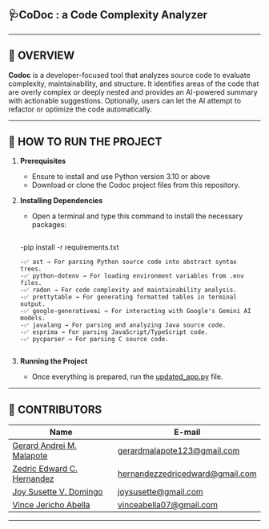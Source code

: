 ## 🩺**CoDoc** : a Code Complexity Analyzer


---

## 📖 **OVERVIEW**

**Codoc** is a developer-focused tool that analyzes source code to evaluate complexity, maintainability, and structure. It identifies areas of the code that are overly complex or deeply nested and provides an AI-powered summary with actionable suggestions. Optionally, users can let the AI attempt to refactor or optimize the code automatically.

---

## 📝 **HOW TO RUN THE PROJECT**
1. **Prerequisites**  
   - Ensure to install and use Python version 3.10 or above
   - Download or clone the Codoc project files from this repository.

2. **Installing Dependencies**  
   - Open a terminal and type this command to install the necessary packages:  
     ```
    -pip install -r requirements.txt

     ```
    -✅ ast → For parsing Python source code into abstract syntax trees.
    -✅ python-dotenv → For loading environment variables from .env files.
    -✅ radon → For code complexity and maintainability analysis.
    -✅ prettytable → For generating formatted tables in terminal output.
    -✅ google-generativeai → For interacting with Google's Gemini AI models.
    -✅ javalang → For parsing and analyzing Java source code.
    -✅ esprima → For parsing JavaScript/TypeScript code.
    -✅ pycparser → For parsing C source code.
   

3. **Running the Project**  
   - Once everything is prepared, run the <ins>updated_app.py</ins> file.

---

##  <a id = "contrib"> 👷‍ CONTRIBUTORS </a> <br>

| Name | E-mail |
| --- | --- |
| <a href = "https://github.com/Gerard-M">Gerard Andrei M. Malapote</a>| gerardmalapote123@gmail.com |
| <a href = "https://github.com/zedricedwardc">Zedric Edward C. Hernandez</a>| hernandezzedricedward@gmail.com |
| <a href = "https://github.com/coochill ">Joy Susette V. Domingo</a>| joysusette@gmail.com |
| <a href = "https://github.com/VinceAbella"> Vince Jericho Abella </a>| vinceabella07@gmail.com |  

---
